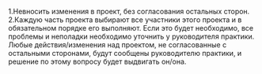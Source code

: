 1.Невносить изменения в проект, без согласования остальных сторон.
2.Каждую часть проекта выбирают все участники этого проекта и в обязательном порядке его выполняют.
Если это будет необходимо, все проблемы и неполадки необходимо уточнить у руководителя практики.
Любые действия/изменения над проектом, не согласованные с остальными сторонами, будут сообщены руководителю практики, и решение по этому вопросу будет выдвигать он/она.
